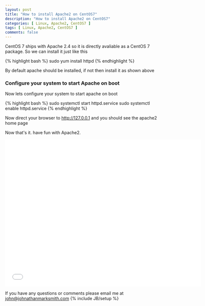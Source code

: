 ```yaml
---
layout: post
title: "How to install Apache2 on CentOS7"
description: "How to install Apache2 on CentOS7"
categories: [ Linux, Apache2, CentOS7 ]
tags: [ Linux, Apache2, CentOS7 ]
comments: false
---
```


CentOS 7 ships with Apache 2.4 so it is directly avaliable as a CentOS 7 package. So we can install it just like this

{% highlight bash %}
sudo yum install httpd
{% endhighlight %}

By default apache should be installed, if not then install it as shown above

### Configure your system to start Apache on boot

Now lets configure your system to start apache on boot

{% highlight bash %}
sudo systemctl start httpd.service
sudo systemctl enable httpd.service
{% endhighlight %}


Now direct your browser to http://127.0.0.1 and you should see the apache2 home page

Now that's it. have fun with Apache2.

<object width="640" height="480"><param name="movie" value="//www.youtube.com/v/Box8TnzRKjA?version=3&amp;hl=en_US"></param><param name="allowFullScreen" value="true"></param><param name="allowscriptaccess" value="always"></param><embed src="//www.youtube.com/v/Box8TnzRKjA?version=3&amp;hl=en_US" type="application/x-shockwave-flash" width="640" height="480" allowscriptaccess="always" allowfullscreen="true"></embed></object>


If you have any questions or comments please email me at <a href="mailto:john@johnathanmarksmith.com">john@johnathanmarksmith.com</a>
{% include JB/setup %}
